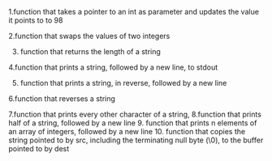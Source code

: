 1.function that takes a pointer to an int as parameter and updates the value it points to to 98                                   

2.function that swaps the values of two integers                                                                                  

3. function that returns the length of a string                                                                                   

4.function that prints a string, followed by a new line, to stdout                                                                

5. function that prints a string, in reverse, followed by a new line                                                              

6.function that reverses a string                                                                                                 

7.function that prints every other character of a string,
8.function that prints half of a string, followed by a new line
9. function that prints n elements of an array of integers, followed by a new line
10. function that copies the string pointed to by src, including the terminating null byte (\0), to the buffer pointed to by dest
